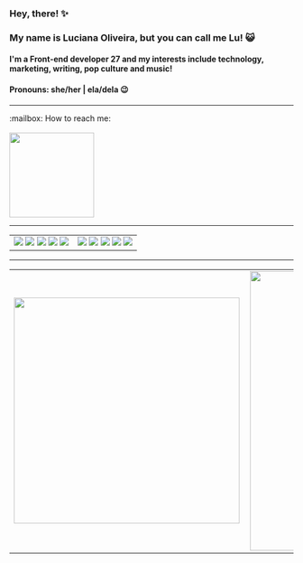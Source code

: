 ### Hey, there! :sparkles:
### My name is Luciana Oliveira, but you can call me Lu! :smiley_cat:
#### I'm a Front-end developer 27 and my interests include technology, marketing, writing, pop culture and music!
#### Pronouns: she/her | ela/dela 😉
<hr>

  <p> 
    :mailbox: How to reach me: 
    <br> 
    <br>
    <a href="https://www.linkedin.com/in/lucoliv/" target="_blank"><img width="150px" src=https://img.shields.io/badge/LinkedIn-0077B5?style=for-the-badge&logo=linkedin&logoColor=white></a> 
  </p>
<hr>
  <center>
  <table>
    <tr>
      <td align="center">
      <img src=https://img.shields.io/badge/HTML-239120?style=for-the-badge&logo=html5&logoColor=white> 
      <img src=https://img.shields.io/badge/JavaScript-F7DF1E?style=for-the-badge&logo=javascript&logoColor=black>
      <img src=https://img.shields.io/badge/Vue.js-35495E?style=for-the-badge&logo=vue.js&logoColor=4FC08D>
      <img src=https://img.shields.io/badge/TypeScript-007ACC?style=for-the-badge&logo=typescript&logoColor=white>
      <img src=https://img.shields.io/badge/React-20232A?style=for-the-badge&logo=react&logoColor=61DAFB>
      </td>
      <td align="center">
       <img src=https://img.shields.io/badge/CSS3-1572B6?style=for-the-badge&logo=css3&logoColor=white>   
      <img src=https://img.shields.io/badge/Tailwind_CSS-38B2AC?style=for-the-badge&logo=tailwind-css&logoColor=white>
      <img src=https://img.shields.io/badge/Sass-CC6699?style=for-the-badge&logo=sass&logoColor=white>      
      <img src=https://img.shields.io/badge/Bootstrap-563D7C?style=for-the-badge&logo=bootstrap&logoColor=white>
      <img src=https://img.shields.io/badge/styled--components-DB7093?style=for-the-badge&logo=styled-components&logoColor=white>
      </td>
    </tr>
  </table>    
   </center>
  <hr>
<center>
<table>
    <tr>
        <td><img width="400px" align="left" src="https://github-readme-stats.vercel.app/api/top-langs/?username=luc0liv&hide=html&layout=compact&theme=synthwave" /></td>
        <td><img width="495px" align="left" src="https://github-readme-stats.vercel.app/api?username=luc0liv&theme=synthwave"/></td>
    </tr>   
</table>
</center> 



<!--
**luc0liv/luc0liv** is a ✨ _special_ ✨ repository because its `README.md` (this file) appears on your GitHub profile.

Here are some ideas to get you started:


- 🌱 I’m currently learning ...
- 👯 I’m looking to collaborate on ...
- 🤔 I’m looking for help with ...
- 💬 Ask me about ...
- 📫 How to reach me: ...
- 😄 Pronouns: ...
- ⚡ Fun fact: ...
-->

